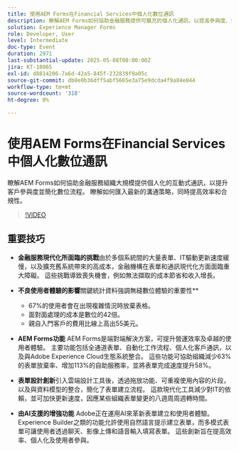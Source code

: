 ```yaml
---
title: 使用AEM Forms在Financial Services中個人化數位通訊
description: 瞭解AEM Forms如何協助金融服務提供可擴充的個人化通訊，以提高參與度、效率和合規性。
solution: Experience Manager Forms
role: Developer, User
level: Intermediate
doc-type: Event
duration: 2971
last-substantial-update: 2025-05-08T00:00:00Z
jira: KT-18065
exl-id: d8814206-7a6d-42a5-845f-232839f9a05c
source-git-commit: db8e0b36dff5abf5665e3a75e9dcda4f9a84e044
workflow-type: tm+mt
source-wordcount: '318'
ht-degree: 0%

---
```


# 使用AEM Forms在Financial Services中個人化數位通訊

瞭解AEM Forms如何協助金融服務組織大規模提供個人化的互動式通訊，以提升客戶參與度並簡化數位流程。 瞭解如何匯入最新的溝通策略，同時提高效率和合規性。

>[!VIDEO](https://video.tv.adobe.com/v/3458104/?learn=on&enablevpops)

## 重要技巧

* **金融服務現代化所面臨的挑戰**&#x200B;由於多個系統間的大量表單、IT驅動更新速度緩慢，以及擴充舊系統帶來的高成本，金融機構在表單和通訊現代化方面面臨重大障礙。 這些挑戰導致喪失機會，例如無法擷取的成本節省和收入增長。

* **不良使用者體驗的影響**&#x200B;關鍵統計資料強調無縫數位體驗的重要性**

   * 67%的使用者會在出現複雜情況時放棄表格。
   * 面對面處理的成本是數位的42倍。
   * 親自入門客戶的費用比線上高出55美元。

* **AEM Forms功能** AEM Forms是端對端解決方案，可提升營運效率及卓越的使用者體驗。 主要功能包括全通道表單、自動化工作流程、個人化客戶通訊，以及與Adobe Experience Cloud生態系統整合。 這些功能可協助組織減少63%的表單放棄率、增加113%的自助服務率，並將表單完成速度提升58%。

* **表單設計創新**&#x200B;引入雲端設計工具後，透過拖放功能、可重複使用內容的片段，以及與資料模型的整合，簡化了表單建立流程。 這款現代化工具減少對IT的依賴，並可加快更新速度，因應某些組織表單變更的八週周周週轉時間。

* **由AI支援的增強功能** Adobe正在運用AI來革新表單建立和使用者體驗。 Experience Builder之類的功能允許使用自然語言提示建立表單，而多模式表單可讓使用者透過聊天、影像上傳和語音輸入填寫表單。 這些創新旨在提高效率、個人化及使用者參與。
